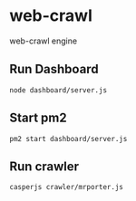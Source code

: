 # web-crawl
web-crawl engine


## Run Dashboard
`node dashboard/server.js`

## Start pm2
`pm2 start dashboard/server.js`

## Run crawler
`casperjs crawler/mrporter.js`
